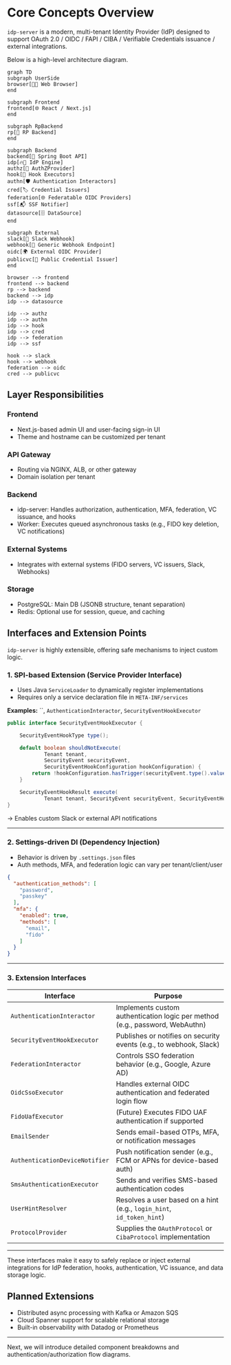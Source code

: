# Core Concepts Overview

`idp-server` is a modern, multi-tenant Identity Provider (IdP) designed to support OAuth 2.0 / OIDC / FAPI / CIBA /
Verifiable Credentials issuance / external integrations.

Below is a high-level architecture diagram.

```mermaid
graph TD
subgraph UserSide
browser[🧑‍💻 Web Browser]
end

subgraph Frontend
frontend[🌐 React / Next.js]
end

subgraph RpBackend
rp[🎯 RP Backend]
end

subgraph Backend
backend[🔧 Spring Boot API]
idp[🔥🚀 IdP Engine]
authz[🔐 AuthZProvider]
hook[📡 Hook Executors]
authn[🛡️ Authentication Interactors]
cred[🏷️ Credential Issuers]
federation[🌐 Federatable OIDC Providers]
ssf[📬 SSF Notifier]
datasource[🗄 DataSource]
end

subgraph External
slack[🔔 Slack Webhook]
webhook[🔄 Generic Webhook Endpoint]
oidc[🌍 External OIDC Provider]
publicvc[🌟 Public Credential Issuer]
end

browser --> frontend
frontend --> backend
rp --> backend
backend --> idp
idp --> datasource

idp --> authz
idp --> authn
idp --> hook
idp --> cred
idp --> federation
idp --> ssf

hook --> slack
hook --> webhook
federation --> oidc
cred --> publicvc
```

## Layer Responsibilities

### Frontend

* Next.js-based admin UI and user-facing sign-in UI
* Theme and hostname can be customized per tenant

### API Gateway

* Routing via NGINX, ALB, or other gateway
* Domain isolation per tenant

### Backend

* idp-server: Handles authorization, authentication, MFA, federation, VC issuance, and hooks
* Worker: Executes queued asynchronous tasks (e.g., FIDO key deletion, VC notifications)

### External Systems

* Integrates with external systems (FIDO servers, VC issuers, Slack, Webhooks)

### Storage

* PostgreSQL: Main DB (JSONB structure, tenant separation)
* Redis: Optional use for session, queue, and caching

## Interfaces and Extension Points

`idp-server` is highly extensible, offering safe mechanisms to inject custom logic.

### 1. SPI-based Extension (Service Provider Interface)

* Uses Java `ServiceLoader` to dynamically register implementations
* Requires only a service declaration file in `META-INF/services`

**Examples:** ``, `AuthenticationInteractor`, `SecurityEventHookExecutor`

```java
public interface SecurityEventHookExecutor {

    SecurityEventHookType type();

    default boolean shouldNotExecute(
            Tenant tenant,
            SecurityEvent securityEvent,
            SecurityEventHookConfiguration hookConfiguration) {
        return !hookConfiguration.hasTrigger(securityEvent.type().value());
    }

    SecurityEventHookResult execute(
            Tenant tenant, SecurityEvent securityEvent, SecurityEventHookConfiguration configuration);
}

```

→ Enables custom Slack or external API notifications

---

### 2. Settings-driven DI (Dependency Injection)

* Behavior is driven by `.settings.json` files
* Auth methods, MFA, and federation logic can vary per tenant/client/user

```json
{
  "authentication_methods": [
    "password",
    "passkey"
  ],
  "mfa": {
    "enabled": true,
    "methods": [
      "email",
      "fido"
    ]
  }
}
```

---

### 3. Extension Interfaces

| Interface                      | Purpose                                                                      |
|--------------------------------|------------------------------------------------------------------------------|
| `AuthenticationInteractor`     | Implements custom authentication logic per method (e.g., password, WebAuthn) |
| `SecurityEventHookExecutor`    | Publishes or notifies on security events (e.g., to webhook, Slack)           |
| `FederationInteractor`         | Controls SSO federation behavior (e.g., Google, Azure AD)                    |
| `OidcSsoExecutor`              | Handles external OIDC authentication and federated login flow                |
| `FidoUafExecutor`              | (Future) Executes FIDO UAF authentication if supported                       |
| `EmailSender`                  | Sends email-based OTPs, MFA, or notification messages                        |
| `AuthenticationDeviceNotifier` | Push notification sender (e.g., FCM or APNs for device-based auth)           |
| `SmsAuthenticationExecutor`    | Sends and verifies SMS-based authentication codes                            |
| `UserHintResolver`             | Resolves a user based on a hint (e.g., `login_hint`, `id_token_hint`)        |
| `ProtocolProvider`             | Supplies the `OAuthProtocol` or `CibaProtocol` implementation                |

---

These interfaces make it easy to safely replace or inject external integrations for IdP federation, hooks,
authentication, VC issuance, and data storage logic.

## Planned Extensions

* Distributed async processing with Kafka or Amazon SQS
* Cloud Spanner support for scalable relational storage
* Built-in observability with Datadog or Prometheus

---

Next, we will introduce detailed component breakdowns and authentication/authorization flow diagrams.
